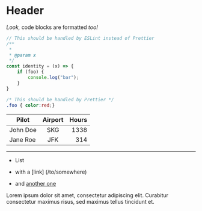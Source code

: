 Header
======

_Look,_ code blocks are formatted *too!*

```js
// This should be handled by ESLint instead of Prettier
/**
 *
 * @param x
 */
const identity = (x) => {
    if (foo) {
        console.log("bar");
    }
}
```

```css
/* This should be handled by Prettier */
.foo { color:red;}
```

Pilot|Airport|Hours
--|:--:|--:
John Doe|SKG|1338
Jane Roe|JFK|314

- - - - - - - - - - - - - - -

+ List
 + with a [link] (/to/somewhere)
+ and [another one]

  [another one]:  http://example.com 'Example title'

Lorem ipsum dolor sit amet, consectetur adipiscing elit.
Curabitur consectetur maximus risus, sed maximus tellus tincidunt et.
